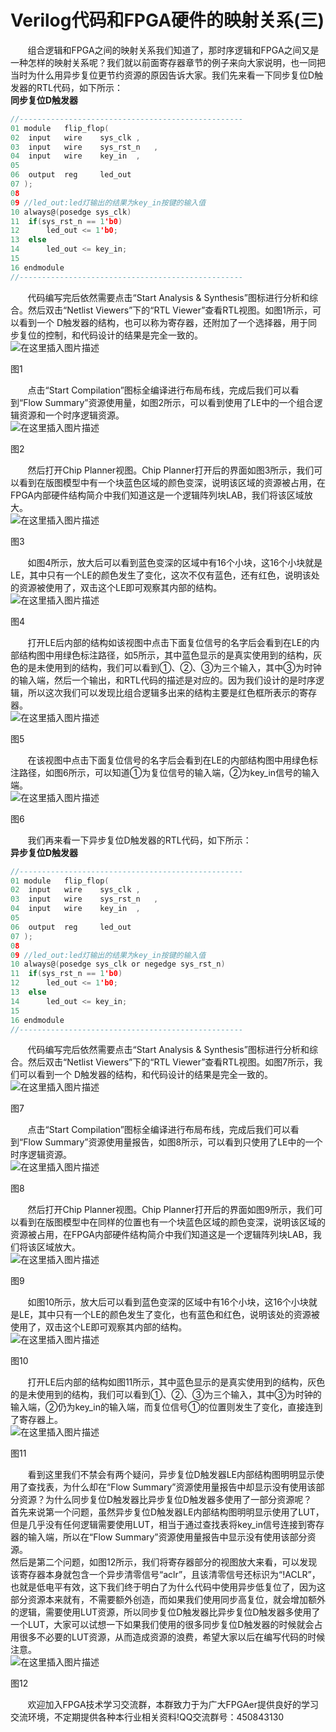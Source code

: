 # Verilog代码和FPGA硬件的映射关系(三)
&nbsp;&nbsp;&nbsp;&nbsp;&nbsp;&nbsp;&nbsp;组合逻辑和FPGA之间的映射关系我们知道了，那时序逻辑和FPGA之间又是一种怎样的映射关系呢？我们就以前面寄存器章节的例子来向大家说明，也一同把当时为什么用异步复位更节约资源的原因告诉大家。我们先来看一下同步复位D触发器的RTL代码，如下所示：  
**同步复位D触发器**

```c
//--------------------------------------------------
01 module	flip_flop(
02 	input	wire	sys_clk	,	
03 	input	wire	sys_rst_n	,	
04 	input	wire	key_in	,	
05 		
06 	output	reg		led_out 		
07 );
08 
09 //led_out:led灯输出的结果为key_in按键的输入值
10 always@(posedge sys_clk) 
11 	if(sys_rst_n == 1'b0)                     
12 		led_out <= 1'b0;
13 	else
14 		led_out <= key_in;
15  
16 endmodule
//--------------------------------------------------
```

&nbsp;&nbsp;&nbsp;&nbsp;&nbsp;&nbsp;&nbsp;代码编写完后依然需要点击“Start Analysis & Synthesis”图标进行分析和综合。然后双击“Netlist Viewers”下的“RTL Viewer”查看RTL视图。如图1所示，可以看到一个 D触发器的结构，也可以称为寄存器，还附加了一个选择器，用于同步复位的控制，和代码设计的结果是完全一致的。  
![在这里插入图片描述](vx_images/494182410260244.png)

图1

&nbsp;&nbsp;&nbsp;&nbsp;&nbsp;&nbsp;&nbsp;点击“Start Compilation”图标全编译进行布局布线，完成后我们可以看到“Flow Summary”资源使用量，如图2所示，可以看到使用了LE中的一个组合逻辑资源和一个时序逻辑资源。  
![在这里插入图片描述](vx_images/493132410272964.png)

图2

&nbsp;&nbsp;&nbsp;&nbsp;&nbsp;&nbsp;&nbsp;然后打开Chip Planner视图。Chip Planner打开后的界面如图3所示，我们可以看到在版图模型中有一个块蓝色区域的颜色变深，说明该区域的资源被占用，在FPGA内部硬件结构简介中我们知道这是一个逻辑阵列块LAB，我们将该区域放大。  
![在这里插入图片描述](vx_images/490212410272869.png)

图3

&nbsp;&nbsp;&nbsp;&nbsp;&nbsp;&nbsp;&nbsp;如图4所示，放大后可以看到蓝色变深的区域中有16个小块，这16个小块就是LE，其中只有一个LE的颜色发生了变化，这次不仅有蓝色，还有红色，说明该处的资源被使用了，双击这个LE即可观察其内部的结构。  
![在这里插入图片描述](vx_images/488152410267851.png)

图4

&nbsp;&nbsp;&nbsp;&nbsp;&nbsp;&nbsp;&nbsp;打开LE后内部的结构如该视图中点击下面复位信号的名字后会看到在LE的内部结构图中用绿色标注路径，如5所示，其中蓝色显示的是真实使用到的结构，灰色的是未使用到的结构，我们可以看到①、②、③为三个输入，其中③为时钟的输入端，然后一个输出，和RTL代码的描述是对应的。因为我们设计的是时序逻辑，所以这次我们可以发现比组合逻辑多出来的结构主要是红色框所表示的寄存器。  
![在这里插入图片描述](vx_images/486092410265754.png)

图5

&nbsp;&nbsp;&nbsp;&nbsp;&nbsp;&nbsp;&nbsp;在该视图中点击下面复位信号的名字后会看到在LE的内部结构图中用绿色标注路径，如图6所示，可以知道①为复位信号的输入端，②为key\_in信号的输入端。  
![在这里插入图片描述](vx_images/484012410247075.png)

图6

&nbsp;&nbsp;&nbsp;&nbsp;&nbsp;&nbsp;&nbsp;我们再来看一下异步复位D触发器的RTL代码，如下所示：  
**异步复位D触发器**

```c
//--------------------------------------------------
01 module	flip_flop(
02 	input	wire	sys_clk	,	
03 	input	wire	sys_rst_n	,	
04 	input	wire	key_in	,	
05 		
06 	output	reg		led_out 		
07 );
08 
09 //led_out:led灯输出的结果为key_in按键的输入值
10 always@(posedge sys_clk or negedge sys_rst_n) 
11 	if(sys_rst_n == 1'b0)                    
12 		led_out <= 1'b0;
13 	else
14 		led_out <= key_in;
15  
16 endmodule
//--------------------------------------------------
```

&nbsp;&nbsp;&nbsp;&nbsp;&nbsp;&nbsp;&nbsp;代码编写完后依然需要点击“Start Analysis & Synthesis”图标进行分析和综合。然后双击“Netlist Viewers”下的“RTL Viewer”查看RTL视图。如图7所示，我们可以看到一个 D触发器的结构，和代码设计的结果是完全一致的。  
![在这里插入图片描述](vx_images/481942410268460.png)

图7

&nbsp;&nbsp;&nbsp;&nbsp;&nbsp;&nbsp;&nbsp;点击“Start Compilation”图标全编译进行布局布线，完成后我们可以看到“Flow Summary”资源使用量报告，如图8所示，可以看到只使用了LE中的一个时序逻辑资源。  
![在这里插入图片描述](vx_images/479652410247918.png)

图8

&nbsp;&nbsp;&nbsp;&nbsp;&nbsp;&nbsp;&nbsp;然后打开Chip Planner视图。Chip Planner打开后的界面如图9所示，我们可以看到在版图模型中在同样的位置也有一个块蓝色区域的颜色变深，说明该区域的资源被占用，在FPGA内部硬件结构简介中我们知道这是一个逻辑阵列块LAB，我们将该区域放大。  
![在这里插入图片描述](vx_images/477582410255348.png)

图9

&nbsp;&nbsp;&nbsp;&nbsp;&nbsp;&nbsp;&nbsp;如图10所示，放大后可以看到蓝色变深的区域中有16个小块，这16个小块就是LE，其中只有一个LE的颜色发生了变化，也有蓝色和红色，说明该处的资源被使用了，双击这个LE即可观察其内部的结构。  
![在这里插入图片描述](vx_images/475522410244871.png)

图10

&nbsp;&nbsp;&nbsp;&nbsp;&nbsp;&nbsp;&nbsp;打开LE后内部的结构如图11所示，其中蓝色显示的是真实使用到的结构，灰色的是未使用到的结构，我们可以看到①、②、③为三个输入，其中③为时钟的输入端，②仍为key\_in的输入端，而复位信号①的位置则发生了变化，直接连到了寄存器上。  
![在这里插入图片描述](vx_images/473462410257880.png)

图11

&nbsp;&nbsp;&nbsp;&nbsp;&nbsp;&nbsp;&nbsp;看到这里我们不禁会有两个疑问，异步复位D触发器LE内部结构图明明显示使用了查找表，为什么却在“Flow Summary”资源使用量报告中却显示没有使用该部分资源？为什么同步复位D触发器比异步复位D触发器多使用了一部分资源呢？  
       首先来说第一个问题，虽然异步复位D触发器LE内部结构图明明显示使用了LUT，但是几乎没有任何逻辑需要使用LUT，相当于通过查找表将key\_in信号连接到寄存器的输入端，所以在“Flow Summary”资源使用量报告中显示没有使用该部分资源。  
       然后是第二个问题，如图12所示，我们将寄存器部分的视图放大来看，可以发现该寄存器本身就包含一个异步清零信号“aclr”，且该清零信号还标识为“!ACLR”，也就是低电平有效，这下我们终于明白了为什么代码中使用异步低复位了，因为这部分资源本来就有，不需要额外创造，而如果我们使用同步高复位，就会增加额外的逻辑，需要使用LUT资源，所以同步复位D触发器比异步复位D触发器多使用了一个LUT，大家可以试想一下如果我们使用的很多同步复位D触发器的时候就会占用很多不必要的LUT资源，从而造成资源的浪费，希望大家以后在编写代码的时候注意。  
![在这里插入图片描述](vx_images/471392410270540.png)

图12

&nbsp;&nbsp;&nbsp;&nbsp;&nbsp;&nbsp;&nbsp;欢迎加入FPGA技术学习交流群，本群致力于为广大FPGAer提供良好的学习交流环境，不定期提供各种本行业相关资料!QQ交流群号：450843130